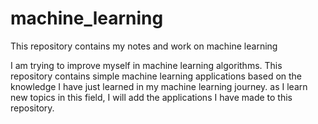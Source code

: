 # machine_learning
This repository contains my notes and work on machine learning

I am trying to improve myself in machine learning algorithms. This repository contains simple machine learning applications based on the knowledge I have just learned in my machine learning journey. as I learn new topics in this field, I will add the applications I have made to this repository. 
